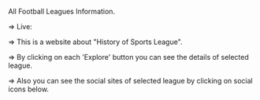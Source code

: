 All Football Leagues Information.

=> Live: 

=> This is a website about "History of Sports League".

=> By clicking on each 'Explore' button you can see the details of selected league.

=> Also you can see the social sites of selected league by clicking on social icons below.